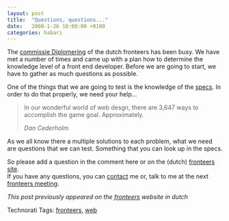 ```yaml
---
layout: post
title:  "Questions, questions..."
date:   2008-1-26 10:00:00 +0100
categories: habari
---
```

<p>
The <a href="http://fronteers.nl/vereniging/commissies/diplomering">commissie Diplomering</a> of the dutch fronteers has been busy. We have met a number of times and came up with a plan how to determine the knowledge level of a front end developer. Before we are going to start, we have to gather as much questions as possible.</p>
<p>One of the things that we are going to test is the knowledge of the <a href="http://w3.org">specs</a>. In order to do that properly, we need your help...</p>

<blockquote>
	<p>
		In our wonderful world of web desgn, there are 3,647 ways to accomplish the game goal. Approximately.
	</p>
	<p>
		<em><cite>
			Dan Cederholm
		</cite></em>
	</p>
</blockquote>
<p>As we all know there a multiple solutions to each problem, what we need are questions that we can test. Something that you can look up in the specs.</p>
<p>So please add a question in the comment here or on the (dutch) <a href="http://icanhaz.com/cssvragen">fronteers site</a>.<br />
If you have any questions, you can <a href="http://wnas.nl/index.php/contact">contact</a> me or, talk to me at the next <a href="http://fronteers.nl/blog/2008/01/fronteers-bijeenkomst-8-januari-amsterdam">fronteers meeting</a>.
</p>
<p><em>This post previously appeared on the <a href="http://fronteers.nl">fronteers</a> website in dutch</em></p>

<!-- Technorati Tags Start -->
<p>Technorati Tags:
<a href="http://technorati.com/tag/fronteers" rel="tag">fronteers</a>, <a href="http://technorati.com/tag/web" rel="tag">web</a>
</p>
<!-- Technorati Tags End -->